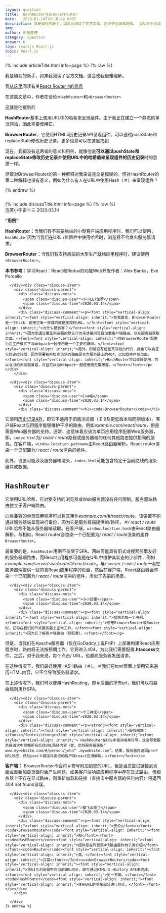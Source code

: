```yaml
---
layout: question
title:  HashRouter与BrowserRouter
date:   2020-03-14T10:18:42.000Z
description: 我是编程的新手，如果我阅读了官方文档，这会使我很难理解。 我从这里阅读有关React Router 4的信息在这篇文章中，作者在谈论<HashRo...
img: 
author: 乐理查德
category: question
answer: 6
tags: reactjs React.js
topic: React.js
---
```

<div class="article-root">
  <div class="article">
    {% include articleTitle.html info=page %}
    {% raw %}
    <div class="article-content"><p><font style="vertical-align: inherit;"><font style="vertical-align: inherit;">我是编程的新手，如果我阅读了官方文档，这会使我很难理解。 </font></font></p>

<p><font style="vertical-align: inherit;"><font style="vertical-align: inherit;">我</font><a href="https://medium.com/@djoepramono/react-router-4-gotchas-2ecd1282de65" rel="noreferrer"><font style="vertical-align: inherit;">从这里</font></a><font style="vertical-align: inherit;">阅读有关</font></font><a href="https://medium.com/@djoepramono/react-router-4-gotchas-2ecd1282de65" rel="noreferrer"><font style="vertical-align: inherit;"><font style="vertical-align: inherit;">React Router 4的信息</font></font></a></p>

<p><font style="vertical-align: inherit;"><font style="vertical-align: inherit;">在这篇文章中，作者在谈论</font></font><code>&lt;HashRouter&gt;</code><font style="vertical-align: inherit;"><font style="vertical-align: inherit;">和</font></font><code>&lt;BrowserRouter&gt;</code></p>

<p><font style="vertical-align: inherit;"><font style="vertical-align: inherit;">这就是他提到的 </font></font></p>

<p><strong><font style="vertical-align: inherit;"><font style="vertical-align: inherit;">HashRouter</font></font></strong><font style="vertical-align: inherit;"><font style="vertical-align: inherit;">基本上使用URL中的哈希来呈现组件。</font><font style="vertical-align: inherit;">由于我正在建立一个静态的单页网站，因此需要使用它。</font></font></p>

<p><strong><font style="vertical-align: inherit;"><font style="vertical-align: inherit;">BrowserRouter</font></font></strong><font style="vertical-align: inherit;"><font style="vertical-align: inherit;">，它使用HTML5历史记录API呈现组件。</font><font style="vertical-align: inherit;">可以通过pushState和replaceState修改历史记录。</font><font style="vertical-align: inherit;">更多信息可以在这里找到</font></font></p>

<p><font style="vertical-align: inherit;"><font style="vertical-align: inherit;">现在，我都没有这两者的意义和用例，就像他说</font></font><strong><font style="vertical-align: inherit;"><font style="vertical-align: inherit;">可以通过pushState和replaceState修改历史记录</font></font></strong><font style="vertical-align: inherit;"><font style="vertical-align: inherit;">并</font><strong><font style="vertical-align: inherit;">使用URL中的哈希值来呈现组件的</font></strong><strong><font style="vertical-align: inherit;">历史记录</font></strong><font style="vertical-align: inherit;">时的意思一样。</font></font><strong><font style="vertical-align: inherit;"></font></strong></p>

<p><font style="vertical-align: inherit;"><font style="vertical-align: inherit;">尽管对BrowserRouter的第一种解释对我来说完全是模糊的，但对HashRouter的第二种解释也没有意义，例如为什么有人在URL中使用Hash（＃）来呈现组件？ </font></font></p></div>
    {% endraw %}
  </div>
  <p style="height: 0;width:0;overflow: hidden;"> 第1605篇《HashRouter与BrowserRouter》来自Winter(https://github.com/aiyld/aiyld.github.io)的站点</p>
  <div class="discuss-wrapper">
    {% include discussTitle.html info=page %}
    {% raw %}
    <div class="discuss-item">
        <div class="discuss-parent">
          <div class="discuss-meta">
            <span class="discuss-user">泡芙小宇宙十三</span>
            <span class="discuss-time">2020.03.14</span>
          </div>
          <div class="discuss-comment"><p><strong><font style="vertical-align: inherit;"><font style="vertical-align: inherit;">“用例”</font></font></strong></p>

<p><strong><font style="vertical-align: inherit;"><font style="vertical-align: inherit;">HashRouter：</font></font></strong><font style="vertical-align: inherit;"><font style="vertical-align: inherit;">当我们有不需要后端的小型客户端应用程序时，我们可以使用，</font></font><code>HashRouter</code><font style="vertical-align: inherit;"><font style="vertical-align: inherit;">因为当我们在URL /位置栏中使用哈希时，浏览器不会发出服务器请求。</font></font></p>

<p><strong><font style="vertical-align: inherit;"><font style="vertical-align: inherit;">BrowserRouter：</font></font></strong><font style="vertical-align: inherit;"><font style="vertical-align: inherit;">当我们有支持后端的大型生产就绪应用程序时，建议使用</font></font><code>&lt;BrowserRouter&gt;</code><font style="vertical-align: inherit;"><font style="vertical-align: inherit;">。</font></font></p>

<p><strong><font style="vertical-align: inherit;"><font style="vertical-align: inherit;">本书参考：</font></font></strong><font style="vertical-align: inherit;"><font style="vertical-align: inherit;">学习React：React和Redux的功能Web开发作者：Alex Banks，Eve Porcello</font></font></p></div>
        </div>
        
      </div><div class="discuss-item">
        <div class="discuss-parent">
          <div class="discuss-meta">
            <span class="discuss-user">小小LEY伽罗</span>
            <span class="discuss-time">2020.03.14</span>
          </div>
          <div class="discuss-comment"><p><font style="vertical-align: inherit;"><font style="vertical-align: inherit;">恕我直言，BrowserRouter是一个hack，使用它唯一获得的就是美观的URL。</font><font style="vertical-align: inherit;">为什么是骇客？</font><font style="vertical-align: inherit;">因为您通过覆盖浏览器的默认行为来诱骗浏览器加载客户端路由，以从服务器获取页面。</font><font style="vertical-align: inherit;">将BrowserRouter配置为在生产模式下与Webpack一起使用是一个主要的麻烦。</font><font style="vertical-align: inherit;">另外，即使没有检查其背后的代码，我也可以肯定它的速度较慢，因为需要额外检查请求的路由是否为服务器上的404，以加载客户端页面。</font><font style="vertical-align: inherit;">HashRouter可以直接使用，可以与旧的浏览器兼容，并且可以与Webpack一起使用而无需黑客。</font></font></p></div>
        </div>
        
      </div><div class="discuss-item">
        <div class="discuss-parent">
          <div class="discuss-meta">
            <span class="discuss-user">Eva梅</span>
            <span class="discuss-time">2020.03.14</span>
          </div>
          <div class="discuss-comment"><h1><code>BrowserRouter</code></h1>

<p><font style="vertical-align: inherit;"><font style="vertical-align: inherit;">它使用</font></font><a href="https://developer.mozilla.org/en-US/docs/Web/API/History_API" rel="noreferrer"><font style="vertical-align: inherit;"><font style="vertical-align: inherit;">历史记录API</font></font></a><font style="vertical-align: inherit;"><font style="vertical-align: inherit;">，即它不适用于旧版浏览器（IE 9及更低版本和同期版本）。</font><font style="vertical-align: inherit;">客户端React应用程序能够维护干净的路由，例如</font></font><em><font style="vertical-align: inherit;"><font style="vertical-align: inherit;">example.com/react/route，</font></font></em><font style="vertical-align: inherit;"><font style="vertical-align: inherit;">但是需要Web服务器的支持。</font><font style="vertical-align: inherit;">通常，这意味着应该为单页应用程序配置Web服务器，即，</font></font><code>index.html</code><font style="vertical-align: inherit;"><font style="vertical-align: inherit;">为</font></font><em><font style="vertical-align: inherit;"><font style="vertical-align: inherit;">/ react / route</font></font></em><font style="vertical-align: inherit;"><font style="vertical-align: inherit;">路径或服务器端的任何其他路由提供相同的服务。</font><font style="vertical-align: inherit;">在客户端，</font></font><code>window.location.pathname</code><font style="vertical-align: inherit;"><font style="vertical-align: inherit;">由React路由器解析。</font><font style="vertical-align: inherit;">React router渲染一个已配置为</font></font><em><font style="vertical-align: inherit;"><font style="vertical-align: inherit;">/ react / route</font></font></em><font style="vertical-align: inherit;"><font style="vertical-align: inherit;">渲染的组件</font><font style="vertical-align: inherit;">。</font></font></p>

<p><font style="vertical-align: inherit;"><font style="vertical-align: inherit;">此外，设置可能涉及服务器端渲染，</font></font><code>index.html</code><font style="vertical-align: inherit;"><font style="vertical-align: inherit;">可能包含特定于当前路线的渲染组件或数据。</font></font></p>

<h1><code>HashRouter</code></h1>

<p><font style="vertical-align: inherit;"><font style="vertical-align: inherit;">它使用URL哈希，它对受支持的浏览器或Web服务器没有任何限制。</font><font style="vertical-align: inherit;">服务器端路由独立于客户端路由。</font></font></p>

<p><font style="vertical-align: inherit;"><font style="vertical-align: inherit;">向后兼容的单页应用程序可以将其用作</font></font><em><font style="vertical-align: inherit;"><font style="vertical-align: inherit;">example.com/#/react/route</font></font></em><font style="vertical-align: inherit;"><font style="vertical-align: inherit;">。</font><font style="vertical-align: inherit;">该设置不能通过服务器端呈现进行备份，因为它是服务器端提供的</font></font><em><font style="vertical-align: inherit;"><font style="vertical-align: inherit;">/</font></font></em><font style="vertical-align: inherit;"><font style="vertical-align: inherit;">路径，</font></font><em><font style="vertical-align: inherit;"><font style="vertical-align: inherit;">＃/ react / route</font></font></em><font style="vertical-align: inherit;"><font style="vertical-align: inherit;"> URL哈希不能从服务器端读取。</font><font style="vertical-align: inherit;">在客户端，</font></font><code>window.location.hash</code><font style="vertical-align: inherit;"><font style="vertical-align: inherit;">由React路由器解析。</font><font style="vertical-align: inherit;">与</font><font style="vertical-align: inherit;">相似，</font><font style="vertical-align: inherit;">React router会渲染一个已配置为</font></font><em><font style="vertical-align: inherit;"><font style="vertical-align: inherit;">/ react / route</font></font></em><font style="vertical-align: inherit;"><font style="vertical-align: inherit;">渲染的组件</font></font><code>BrowserRouter</code><font style="vertical-align: inherit;"><font style="vertical-align: inherit;">。</font></font></p>

<p><font style="vertical-align: inherit;"><font style="vertical-align: inherit;">最重要的是，</font></font><code>HashRouter</code><font style="vertical-align: inherit;"><font style="vertical-align: inherit;">用例不仅限于SPA。</font><font style="vertical-align: inherit;">网站可能具有旧式或搜索引擎友好的服务器端路由，而React应用程序可能是在URL中维护其状态的小部件，例如</font></font><em><font style="vertical-align: inherit;"><font style="vertical-align: inherit;">example.com/server/side/route#/react/route</font></font></em><font style="vertical-align: inherit;"><font style="vertical-align: inherit;">。</font><font style="vertical-align: inherit;">与</font></font><em><font style="vertical-align: inherit;"><font style="vertical-align: inherit;">/ server / side / route一起</font></font></em><font style="vertical-align: inherit;"><font style="vertical-align: inherit;">在服务器端提供一些包含React应用程序的页面</font><font style="vertical-align: inherit;">，然后在客户端，React路由器会渲染一个已配置为</font></font><em><font style="vertical-align: inherit;"><font style="vertical-align: inherit;">/ react / route</font></font></em><font style="vertical-align: inherit;"><font style="vertical-align: inherit;">渲染的组件</font><font style="vertical-align: inherit;">，类似于先前的场景。</font></font></p></div>
        </div>
        
      </div><div class="discuss-item">
        <div class="discuss-parent">
          <div class="discuss-meta">
            <span class="discuss-user">小小西里</span>
            <span class="discuss-time">2020.03.14</span>
          </div>
          <div class="discuss-comment"><p><font style="vertical-align: inherit;"><font style="vertical-align: inherit;">我想添加一个用例。</font><font style="vertical-align: inherit;">使用BrowserRouter或Router时，它将在我们的节点服务器上正常工作。</font><font style="vertical-align: inherit;">因为它了解客户端路由（预配置）。</font></font></p>

<p><font style="vertical-align: inherit;"><font style="vertical-align: inherit;">但是，当我们在Apache服务器（仅在GoDaddy上说PHP）上部署构建React应用程序时，路由将无法按预期工作。</font><font style="vertical-align: inherit;">它将进入404，为此我们需要配置</font></font><strong><font style="vertical-align: inherit;"><font style="vertical-align: inherit;">.htaccess</font></font></strong><font style="vertical-align: inherit;"><font style="vertical-align: inherit;">文件。</font><font style="vertical-align: inherit;">之后，对于我来说，每个点击/ URL，也都向服务器发送请求。</font></font></p>

<p><font style="vertical-align: inherit;"><font style="vertical-align: inherit;">在这种情况下，我们最好使用HASH路由（＃）。</font><font style="vertical-align: inherit;">＃我们在html页面上使用它来遍历HTML内容，它不会导致服务器请求。</font></font></p>

<p><font style="vertical-align: inherit;"><font style="vertical-align: inherit;">在上述情况下，我们可以使用HashRouting，即＃后面的所有url，我们可以将路由规则用作SPA。</font></font></p></div>
        </div>
        
      </div><div class="discuss-item">
        <div class="discuss-parent">
          <div class="discuss-meta">
            <span class="discuss-user">十三神无</span>
            <span class="discuss-time">2020.03.14</span>
          </div>
          <div class="discuss-comment"><p><strong><font style="vertical-align: inherit;"><font style="vertical-align: inherit;">服务器端：</font></font></strong><font style="vertical-align: inherit;"><font style="vertical-align: inherit;"> HashRouter在URL中使用哈希符号，这会导致服务器请求中忽略所有后续URL路径内容（即，您将服务器获取“ www.mywebsite.com/#/person/john” .mywebsite.com”。结果，服务器将返回pre＃URL响应，然后post＃路径将由您的客户端react应用解析。</font></font></p>

<p><strong><font style="vertical-align: inherit;"><font style="vertical-align: inherit;">客户端：</font></font></strong><font style="vertical-align: inherit;"><font style="vertical-align: inherit;"> BrowserRouter不会将＃符号附加到您的URL，但是当您尝试链接到页面或重新加载页面时会产生问题。</font><font style="vertical-align: inherit;">如果客户端响应应用程序中存在显式路由，但服务器上不存在显式路由，则重新加载和链接（直接击中服务器的任何内容）将返回404 not found错误。</font></font></p></div>
        </div>
        
      </div><div class="discuss-item">
        <div class="discuss-parent">
          <div class="discuss-meta">
            <span class="discuss-user">猿飞云斯丁</span>
            <span class="discuss-time">2020.03.14</span>
          </div>
          <div class="discuss-comment"><p><font style="vertical-align: inherit;"><font style="vertical-align: inherit;">无论</font></font><code>BrowserRouter</code><font style="vertical-align: inherit;"><font style="vertical-align: inherit;">和</font></font><code>HashRouter</code><font style="vertical-align: inherit;"><font style="vertical-align: inherit;">组件是在阵营第4代路由器作为子类介绍</font></font><code>Router</code><font style="vertical-align: inherit;"><font style="vertical-align: inherit;">类。</font><font style="vertical-align: inherit;">只需</font></font><code>BrowserRouter</code><font style="vertical-align: inherit;"><font style="vertical-align: inherit;">将UI与浏览器中的当前URL同步，即可通过HTML-5 History API来完成。</font><font style="vertical-align: inherit;">另一方面，</font></font><code>HashRouter</code><font style="vertical-align: inherit;"><font style="vertical-align: inherit;">使用URL的哈希部分进行同步。</font></font></p></div>
        </div>
        
      </div>
    {% endraw %}
  </div>
<div>
